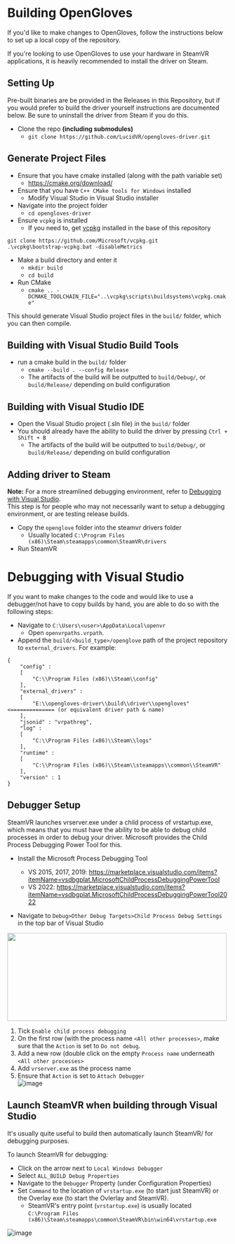 # Building OpenGloves
If you'd like to make changes to OpenGloves, follow the instructions below to set up a local copy of the repository.

If you're looking to use OpenGloves to use your hardware in SteamVR applications, it is heavily recommended to install the driver on Steam.

## Setting Up
Pre-built binaries are be provided in the Releases in this Repository, but if you would prefer to build the driver yourself instructions are documented below. Be sure to uninstall the driver from Steam if you do this.

* Clone the repo **(including submodules)**
  * `git clone https://github.com/LucidVR/opengloves-driver.git` 

## Generate Project Files
* Ensure that you have cmake installed (along with the path variable set)
  * https://cmake.org/download/
* Ensure that you have `C++ CMake tools for Windows` installed
  * Modify Visual Studio in Visual Studio installer
* Navigate into the project folder
  * `cd opengloves-driver`
* Ensure `vcpkg` is installed
	* If you need to, get [vcpkg](https://vcpkg.io/en/getting-started.html) installed in the base of this repository

```
git clone https://github.com/Microsoft/vcpkg.git
.\vcpkg\bootstrap-vcpkg.bat -disableMetrics
```

* Make a build directory and enter it
    * `mkdir build`
    * `cd build`
* Run CMake
  * `cmake .. -DCMAKE_TOOLCHAIN_FILE="..\vcpkg\scripts\buildsystems\vcpkg.cmake"`

This should generate Visual Studio project files in the `build/` folder, which you can then compile.

## Building with Visual Studio Build Tools
* run a cmake build in the `build/` folder
  * `cmake --build . --config Release`
  * The artifacts of the build will be outputted to `build/Debug/`, or `build/Release/` depending on build configuration

## Building with Visual Studio IDE
* Open the Visual Studio project (.sln file) in the `build/` folder
* You should already have the ability to build the driver by pressing `Ctrl + Shift + B`
  * The artifacts of the build will be outputted to `build/Debug/`, or `build/Release/` depending on build configuration

## Adding driver to Steam
**Note:** For a more streamlined debugging environment, refer to [Debugging with Visual Studio](https://github.com/LucidVR/opengloves-driver/blob/develop/BUILDING.md#debugging-with-visual-studio).  
This step is for people who may not necessarily want to setup a debugging environment, or are testing release builds.  
* Copy the `openglove` folder into the steamvr drivers folder
  * Usually located `C:\Program Files (x86)\Steam\steamapps\common\SteamVR\drivers`
* Run SteamVR

# Debugging with Visual Studio  
If you want to make changes to the code and would like to use a debugger/not have to copy builds by hand, you are able to do so with the following steps:

* Navigate to `C:\Users\<user>\AppData\Local\openvr`
  * Open `openvrpaths.vrpath`.
* Append the `build/<build_type>/openglove` path of the project repository to `external_drivers`. For example:

```
{
	"config" : 
	[
		"C:\\Program Files (x86)\\Steam\\config"
	],
	"external_drivers" : 
	[
		"E:\\opengloves-driver\\build\\driver\\opengloves" <============== (or equivalent driver path & name)
	],
	"jsonid" : "vrpathreg",
	"log" : 
	[
		"C:\\Program Files (x86)\\Steam\\logs"
	],
	"runtime" : 
	[
		"C:\\Program Files (x86)\\Steam\\steamapps\\common\\SteamVR"
	],
	"version" : 1
}
```

## Debugger Setup
SteamVR launches vrserver.exe under a child process of vrstartup.exe, which means that you must have the ability to be able to debug child processes in order to debug your driver. Microsoft provides the Child Process Debugging Power Tool for this.
* Install the Microsoft Process Debugging Tool
  * VS 2015, 2017, 2019: https://marketplace.visualstudio.com/items?itemName=vsdbgplat.MicrosoftChildProcessDebuggingPowerTool
  * VS 2022: https://marketplace.visualstudio.com/items?itemName=vsdbgplat.MicrosoftChildProcessDebuggingPowerTool2022

* Navigate to `Debug>Other Debug Targets>Child Process Debug Settings` in the top bar of Visual Studio<br>
<img src="https://user-images.githubusercontent.com/39023874/154146932-2a8b08e8-b2a8-43e6-b043-55202c1e2fbe.png" width="500" height="200" >
<br>

1. Tick `Enable child process debugging`
2. On the first row (with the process name `<All other processes>`, make sure that the `Action` is set to `Do not debug`.  
3. Add a new row (double click on the empty `Process name` underneath `<All other processes>`
4. Add `vrserver.exe` as the process name 
5. Ensure that `Action` is set to `Attach Debugger` <br>
![image](https://user-images.githubusercontent.com/39023874/154147019-390ee21d-cce4-406c-987a-0b824ec32146.png)

## Launch SteamVR when building through Visual Studio
It's usually quite useful to build then automatically launch SteamVR/ for debugging purposes.  

To launch SteamVR for debugging:  
* Click on the arrow next to `Local Windows Debugger`
* Select `ALL_BUILD Debug Properties`
* Navigate to the `Debugger` Property (under Configuration Properties)
* Set `Command` to the location of `vrstartup.exe` (to start just SteamVR) or the Overlay exe (to start the Ovlerlay and SteamVR).
    * SteamVR's entry point (`vrstartup.exe`) is usually located<br> `C:\Program Files (x86)\Steam\steamapps\common\SteamVR\bin\win64\vrstartup.exe`

![image](https://user-images.githubusercontent.com/39023874/154147592-4e55fc13-73cb-4814-ad43-4abecb4fc3f6.png)

